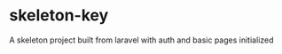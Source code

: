 skeleton-key
============

A skeleton project built from laravel with auth and basic pages initialized
